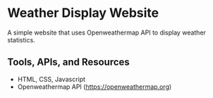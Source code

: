 # Weather Display Website
A simple website that uses Openweathermap API to display weather statistics.

## Tools, APIs, and Resources
- HTML, CSS, Javascript
- Openweathermap API (https://openweathermap.org)